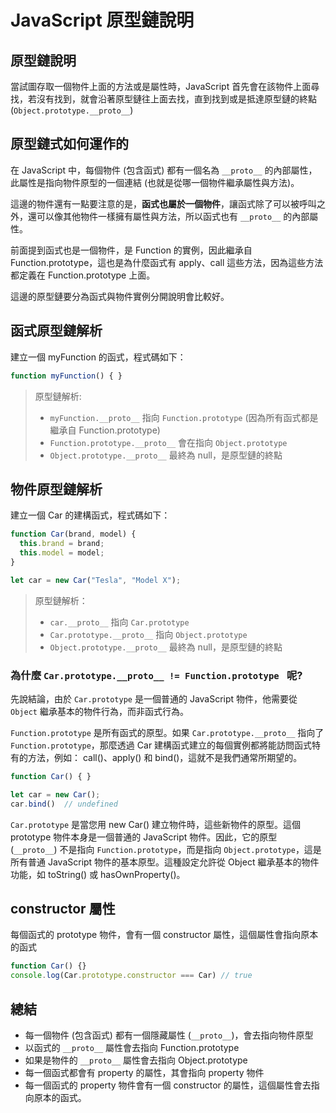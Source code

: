 # JavaScript 原型鏈說明

## 原型鏈說明

當試圖存取一個物件上面的方法或是屬性時，JavaScript 首先會在該物件上面尋找，若沒有找到，就會沿著原型鏈往上面去找，直到找到或是抵達原型鏈的終點 (`Object.prototype.__proto__`)

## 原型鏈式如何運作的

在 JavaScript 中，每個物件 (包含函式) 都有一個名為 `__proto__` 的內部屬性，此屬性是指向物件原型的一個連結 (也就是從哪一個物件繼承屬性與方法)。

這邊的物件還有一點要注意的是，**函式也屬於一個物件**，讓函式除了可以被呼叫之外，還可以像其他物件一樣擁有屬性與方法，所以函式也有 `__proto__` 的內部屬性。

前面提到函式也是一個物件，是 Function 的實例，因此繼承自 Function.prototype，這也是為什麼函式有 apply、call 這些方法，因為這些方法都定義在 Function.prototype 上面。

這邊的原型鏈要分為函式與物件實例分開說明會比較好。

## 函式原型鏈解析

建立一個 myFunction 的函式，程式碼如下：

```js
function myFunction() { }
```

> 原型鏈解析:
>
> - `myFunction.__proto__` 指向 `Function.prototype` (因為所有函式都是繼承自 Function.prototype)
> - `Function.prototype.__proto__` 會在指向 `Object.prototype`
> - `Object.prototype.__proto__` 最終為 null，是原型鏈的終點

## 物件原型鏈解析

建立一個 Car 的建構函式，程式碼如下：

```js
function Car(brand, model) {
  this.brand = brand;
  this.model = model;
}

let car = new Car("Tesla", "Model X");
```

> 原型鏈解析：
>
> - `car.__proto__` 指向 `Car.prototype`
> - `Car.prototype.__proto__` 指向 `Object.prototype`
> - `Object.prototype.__proto__` 最終為 null，是原型鏈的終點

### 為什麼 `Car.prototype.__proto__ != Function.prototype ` 呢?

先說結論，由於 `Car.prototype` 是一個普通的 JavaScript 物件，他需要從 `Object` 繼承基本的物件行為，而非函式行為。

`Function.prototype` 是所有函式的原型。如果 `Car.prototype.__proto__` 指向了 `Function.prototype`，那麼透過 Car 建構函式建立的每個實例都將能訪問函式特有的方法，例如： call()、apply() 和 bind()，這就不是我們通常所期望的。

```js
function Car() { }

let car = new Car();
car.bind()  // undefined
```

`Car.prototype` 是當您用 new Car() 建立物件時，這些新物件的原型。這個 prototype 物件本身是一個普通的 JavaScript 物件。因此，它的原型 (`__proto__`) 不是指向 `Function.prototype`，而是指向 `Object.prototype`，這是所有普通 JavaScript 物件的基本原型。這種設定允許從 Object 繼承基本的物件功能，如 toString() 或 hasOwnProperty()。

## constructor 屬性

每個函式的 prototype 物件，會有一個 constructor 屬性，這個屬性會指向原本的函式

```js
function Car() {}
console.log(Car.prototype.constructor === Car) // true
```

## 總結

- 每一個物件 (包含函式) 都有一個隱藏屬性 (`__proto__`)，會去指向物件原型
- 以函式的 `__proto__` 屬性會去指向 Function.prototype
- 如果是物件的 `__proto__` 屬性會去指向 Object.prototype
- 每一個函式都會有 property 的屬性，其會指向 property 物件
- 每一個函式的 property 物件會有一個 constructor 的屬性，這個屬性會去指向原本的函式。
